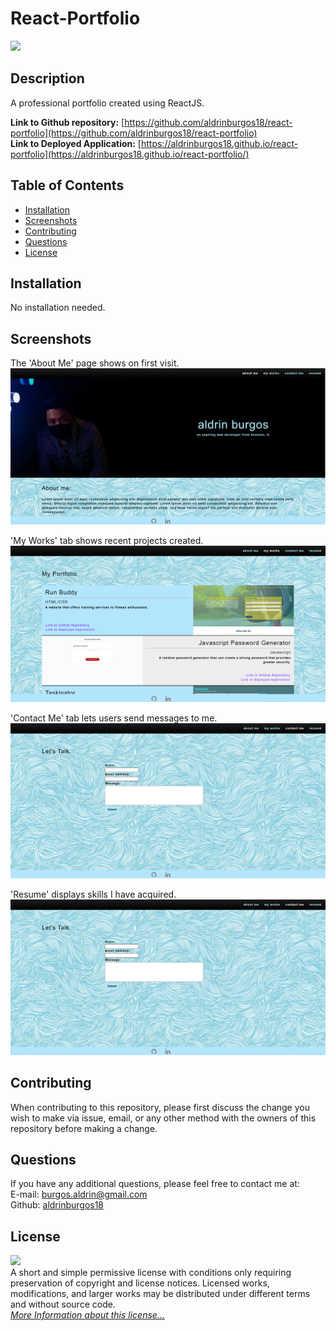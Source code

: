 # React-Portfolio

![](https://img.shields.io/badge/License-MIT-yellow.svg)

## Description

A professional portfolio created using ReactJS.

**Link to Github repository:** [https://github.com/aldrinburgos18/react-portfolio](https://github.com/aldrinburgos18/react-portfolio)  
**Link to Deployed Application:** [https://aldrinburgos18.github.io/react-portfolio](https://aldrinburgos18.github.io/react-portfolio/)

## Table of Contents

- [Installation](#installation)
- [Screenshots](#screenshots)
- [Contributing](#contributing)
- [Questions](#questions)
- [License](#license)

## Installation

No installation needed.

## Screenshots

The 'About Me' page shows on first visit.  
![LandingPage](./src/assets/img/screenshot1.png)

'My Works' tab shows recent projects created.  
![MyWorks](./src/assets/img/screenshot2.png)

'Contact Me' tab lets users send messages to me.  
![Contact](./src/assets/img/screenshot3.png)

'Resume' displays skills I have acquired.  
![Resume](./src/assets/img/screenshot3.png)

## Contributing

When contributing to this repository, please first discuss the change you wish to make via issue, email, or any other method with the owners of this repository before making a change.

## Questions

If you have any additional questions, please feel free to contact me at:  
E-mail: burgos.aldrin@gmail.com  
Github: [aldrinburgos18](https://github.com/aldrinburgos18)

## License

![](https://img.shields.io/badge/License-MIT-yellow.svg)  
A short and simple permissive license with conditions only requiring preservation of copyright and license notices. Licensed works, modifications, and larger works may be distributed under different terms and without source code.  
_[More Information about this license...](https://opensource.org/licenses/MIT)_
